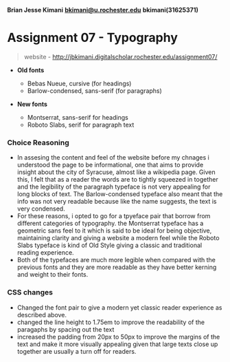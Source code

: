 **Brian Jesse Kimani**
**bkimani@u.rochester.edu**
**bkimani(31625371)**
 

# Assignment 07 - Typography


> website - http://jbkimani.digitalscholar.rochester.edu/assignment07/

- **Old fonts**
    - Bebas Nueue, cursive (for headings)
    - Barlow-condensed, sans-serif (for paragraphs)

- **New fonts**
    - Montserrat, sans-serif for headings
    - Roboto Slabs, serif for paragraph text

### Choice Reasoning

- In assesing the content and feel of the website before my chnages i understood the page to be informational, one that aims to provide insight about the city of Syracuse, almost like a wikipedia page. Given this, I felt that as a reader the words are to tightly squeezed in together and the legibility of the paragraph typeface is not very appealing for long blocks of text. The Barlow-condensed typeface also meant that the info was not very readable because like the name suggests, the text is very condensed. 
- For these reasons, i opted to go for a tpyeface pair that borrow from different categories of typography. 
the Montserrat typeface has a geometric sans feel to it which is said to be ideal for being objective, maintaining clarity and giving a website a modern feel while the Roboto Slabs typeface is kind of Old Style giving a classic and traditional reading experience. 
- Both of the typefaces are much more legible when compared with the previous fonts and they are more readable as they have better kerning and weight to their fonts.  

### CSS changes

- Changed the font pair to give a modern yet classic reader experience as described above.
- changed the line height to 1.75em to improve the readability of the paragaphs by spacing out the text
- increased the padding from 20px to 50px to improve the margins of the text and make it more visually appealing given that large texts close up together are usually a turn off for readers.









